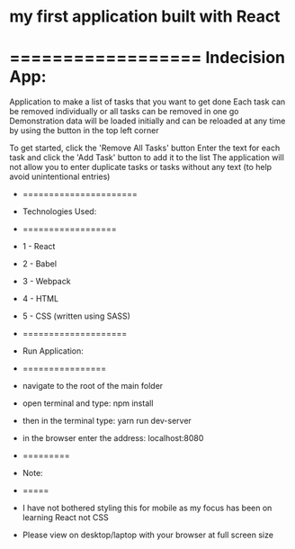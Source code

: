 # my first application built with React

==================
Indecision App:
===============
Application to make a list of tasks that you want to get done
Each task can be removed individually or all tasks can be removed in one go
Demonstration data will be loaded initially and can be reloaded at any time by using the button in the top left corner

To get started, click the 'Remove All Tasks' button
Enter the text for each task and click the 'Add Task' button to add it to the list
The application will not allow you to enter duplicate tasks or tasks without any text (to help avoid unintentional entries)


* ======================
* Technologies Used:
* ==================
*  1 - React
*  2 - Babel
*  3 - Webpack
*  4 - HTML
*  5 - CSS (written using SASS)


* ====================
* Run Application:
* ================
*  navigate to the root of the main folder
*  open terminal and type: npm install
*  then in the terminal type: yarn run dev-server
*  in the browser enter the address: localhost:8080


* =========
* Note:
* =====
*  I have not bothered styling this for mobile as my focus has been on learning React not CSS
*  Please view on desktop/laptop with your browser at full screen size
